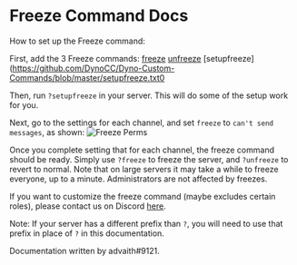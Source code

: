 # Freeze Command Docs
How to set up the Freeze command:

First, add the 3 Freeze commands: [freeze](https://github.com/DynoCC/Dyno-Custom-Commands/blob/master/Freeze.txt) [unfreeze](https://github.com/DynoCC/Dyno-Custom-Commands/blob/master/unfreeze.txt) [setupfreeze](https://github.com/DynoCC/Dyno-Custom-Commands/blob/master/setupfreeze.txt0

Then, run `?setupfreeze` in your server. This will do some of the setup work for you.

Next, go to the settings for each channel, and set `freeze` to `can't send messages`, as shown:
![Freeze Perms](https://cdn.discordapp.com/attachments/252296452708106240/337698978621685761/unknown.png)

Once you complete setting that for each channel, the freeze command should be ready. Simply use `?freeze` to freeze the server, and `?unfreeze` to revert to normal.
Note that on large servers it may take a while to freeze everyone, up to a minute.
Administrators are not affected by freezes.

If you want to customize the freeze command (maybe excludes certain roles), please contact us on Discord [here](https://discord.gg/8xBag8Q).

Note: If your server has a different prefix than `?`, you will need to use that prefix in place of `?` in this documentation.

Documentation written by advaith#9121.
